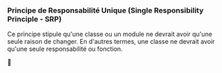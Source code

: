 ### Principe de Responsabilité Unique (Single Responsibility Principle - SRP)
Ce principe stipule qu'une classe ou un module ne devrait avoir qu'une seule raison de changer. En d'autres termes, une classe ne devrait avoir qu'une seule responsabilité ou fonction.

🚧